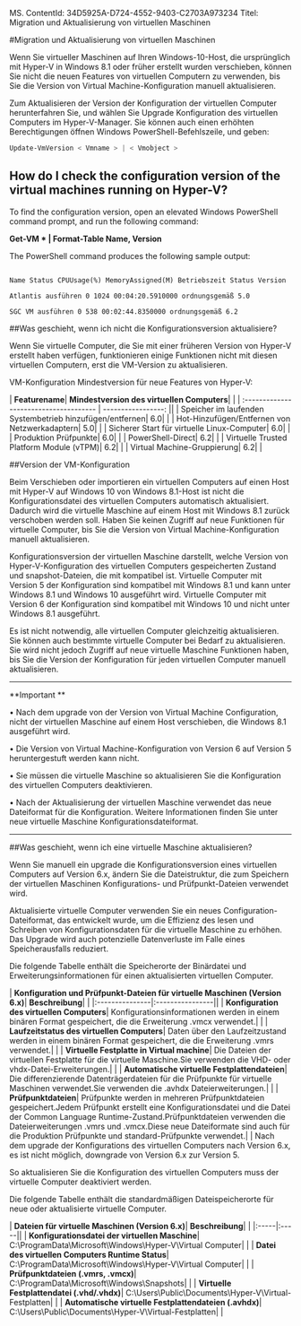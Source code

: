 MS. ContentId: 34D5925A-D724-4552-9403-C2703A973234 
Titel: Migration und Aktualisierung von virtuellen Maschinen

#Migration und Aktualisierung von virtuellen Maschinen

Wenn Sie virtueller Maschinen auf Ihren Windows-10-Host, die ursprünglich mit Hyper-V in Windows 8.1 oder früher erstellt wurden verschieben, können Sie nicht die neuen Features von virtuellen Computern zu verwenden, bis Sie die Version von Virtual Machine-Konfiguration manuell aktualisieren.

Zum Aktualisieren der Version der Konfiguration der virtuellen Computer herunterfahren Sie, und wählen Sie Upgrade Konfiguration des virtuellen Computers im Hyper-V-Manager.
Sie können auch einen erhöhten Berechtigungen öffnen Windows PowerShell-Befehlszeile, und geben:

 ```PowerShell
Update-VmVersion < Vmname > | < Vmobject >
```



## How do I check the configuration version of the virtual machines running on Hyper-V? 

To find the configuration version, open an elevated Windows PowerShell command prompt, and run the following command:

**Get-VM * | Format-Table Name, Version**

The PowerShell command produces the following sample output:


```

Name Status CPUUsage(%) MemoryAssigned(M) Betriebszeit Status Version

Atlantis ausführen 0 1024 00:04:20.5910000 ordnungsgemäß 5.0

SGC VM ausführen 0 538 00:02:44.8350000 ordnungsgemäß 6.2
```

##Was geschieht, wenn ich nicht die Konfigurationsversion aktualisiere?

Wenn Sie virtuelle Computer, die Sie mit einer früheren Version von Hyper-V erstellt haben verfügen, funktionieren einige Funktionen nicht mit diesen virtuellen Computern, erst die VM-Version zu aktualisieren.

VM-Konfiguration Mindestversion für neue Features von Hyper-V:

| **Featurename**| **Mindestversion des virtuellen Computers**| |
| :------------------------------------- | -----------------: ||
| Speicher im laufenden Systembetrieb hinzufügen/entfernen| 6.0| |
| Hot-Hinzufügen/Entfernen von Netzwerkadaptern| 5.0| |
| Sicherer Start für virtuelle Linux-Computer| 6.0| |
| Produktion Prüfpunkte| 6.0| |
| PowerShell-Direct| 6.2| |
| Virtuelle Trusted Platform Module (vTPM)| 6.2| |
| Virtual Machine-Gruppierung| 6.2| |

##Version der VM-Konfiguration

Beim Verschieben oder importieren ein virtuellen Computers auf einen Host mit Hyper-V auf Windows 10 von Windows 8.1-Host ist nicht die Konfigurationsdatei des virtuellen Computers automatisch aktualisiert.
Dadurch wird die virtuelle Maschine auf einem Host mit Windows 8.1 zurück verschoben werden soll.
Haben Sie keinen Zugriff auf neue Funktionen für virtuelle Computer, bis Sie die Version von Virtual Machine-Konfiguration manuell aktualisieren.

Konfigurationsversion der virtuellen Maschine darstellt, welche Version von Hyper-V-Konfiguration des virtuellen Computers gespeicherten Zustand und snapshot-Dateien, die mit kompatibel ist.
Virtuelle Computer mit Version 5 der Konfiguration sind kompatibel mit Windows 8.1 und kann unter Windows 8.1 und Windows 10 ausgeführt wird.
Virtuelle Computer mit Version 6 der Konfiguration sind kompatibel mit Windows 10 und nicht unter Windows 8.1 ausgeführt.

Es ist nicht notwendig, alle virtuellen Computer gleichzeitig aktualisieren.
Sie können auch bestimmte virtuelle Computer bei Bedarf zu aktualisieren.
Sie wird nicht jedoch Zugriff auf neue virtuelle Maschine Funktionen haben, bis Sie die Version der Konfiguration für jeden virtuellen Computer manuell aktualisieren.

----------------
**Important **

• Nach dem upgrade von der Version von Virtual Machine Configuration, nicht der virtuellen Maschine auf einem Host verschieben, die Windows 8.1 ausgeführt wird.

• Die Version von Virtual Machine-Konfiguration von Version 6 auf Version 5 heruntergestuft werden kann nicht.

• Sie müssen die virtuelle Maschine so aktualisieren Sie die Konfiguration des virtuellen Computers deaktivieren.

• Nach der Aktualisierung der virtuellen Maschine verwendet das neue Dateiformat für die Konfiguration.
Weitere Informationen finden Sie unter neue virtuelle Maschine Konfigurationsdateiformat.

--------

##Was geschieht, wenn ich eine virtuelle Maschine aktualisieren?

Wenn Sie manuell ein upgrade die Konfigurationsversion eines virtuellen Computers auf Version 6.x, ändern Sie die Dateistruktur, die zum Speichern der virtuellen Maschinen Konfigurations- und Prüfpunkt-Dateien verwendet wird.

Aktualisierte virtuelle Computer verwenden Sie ein neues Configuration-Dateiformat, das entwickelt wurde, um die Effizienz des lesen und Schreiben von Konfigurationsdaten für die virtuelle Maschine zu erhöhen.
Das Upgrade wird auch potenzielle Datenverluste im Falle eines Speicherausfalls reduziert.

Die folgende Tabelle enthält die Speicherorte der Binärdatei und Erweiterungsinformationen für einen aktualisierten virtuellen Computer.

| **Konfiguration und Prüfpunkt-Dateien für virtuelle Maschinen (Version 6.x)**| **Beschreibung**| |
|:---------------|:----------------||
| **Konfiguration des virtuellen Computers**| Konfigurationsinformationen werden in einem binären Format gespeichert, die die Erweiterung .vmcx verwendet.| |
| **Laufzeitstatus des virtuellen Computers**| Daten über den Laufzeitzustand werden in einem binären Format gespeichert, die die Erweiterung .vmrs verwendet.| |
| **Virtuelle Festplatte in Virtual machine**| Die Dateien der virtuellen Festplatte für die virtuelle Maschine.Sie verwenden die VHD- oder vhdx-Datei-Erweiterungen.| |
| **Automatische virtuelle Festplattendateien**| Die differenzierende Datenträgerdateien für die Prüfpunkte für virtuelle Maschinen verwendet.Sie verwenden die .avhdx Dateierweiterungen.| |
| **Prüfpunktdateien**| Prüfpunkte werden in mehreren Prüfpunktdateien gespeichert.Jedem Prüfpunkt erstellt eine Konfigurationsdatei und die Datei der Common Language Runtime-Zustand.Prüfpunktdateien verwenden die Dateierweiterungen .vmrs und .vmcx.Diese neue Dateiformate sind auch für die Produktion Prüfpunkte und standard-Prüfpunkte verwendet.| |
Nach dem upgrade der Konfigurations des virtuellen Computers nach Version 6.x, es ist nicht möglich, downgrade von Version 6.x zur Version 5.

So aktualisieren Sie die Konfiguration des virtuellen Computers muss der virtuelle Computer deaktiviert werden.

Die folgende Tabelle enthält die standardmäßigen Dateispeicherorte für neue oder aktualisierte virtuelle Computer.

| **Dateien für virtuelle Maschinen (Version 6.x)**| **Beschreibung**| |
|:-----|:-----||
| **Konfigurationsdatei der virtuellen Maschine**| C:\ProgramData\Microsoft\Windows\Hyper-V\Virtual Computer| |
| **Datei des virtuellen Computers Runtime Status**| C:\ProgramData\Microsoft\Windows\Hyper-V\Virtual Computer| |
| **Prüfpunktdateien (.vmrs, .vmcx)**| C:\ProgramData\Microsoft\Windows\Snapshots| |
| **Virtuelle Festplattendatei (.vhd/.vhdx)**| C:\Users\Public\Documents\Hyper-V\Virtual-Festplatten| |
| **Automatische virtuelle Festplattendateien (.avhdx)**| C:\Users\Public\Documents\Hyper-V\Virtual-Festplatten| |


